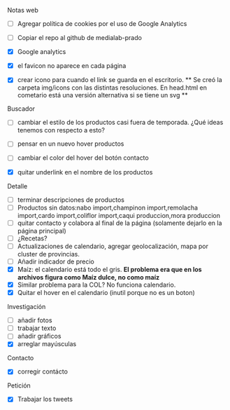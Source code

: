 
Notas web
- [ ] Agregar política de cookies por el uso de Google Analytics
- [ ] Copiar el repo al github de medialab-prado
- [x] Google analytics
- [x] el favicon no aparece en cada página
- [x] crear icono para cuando el link se guarda en el escritorio. ** Se creó la carpeta img/icons con las distintas resoluciones. En head.html en cometario está una versión alternativa si se tiene un svg **


Buscador
- [ ] cambiar el estilo de los productos casi fuera de temporada. ¿Qué ideas tenemos con respecto a esto?
- [ ] pensar en un nuevo hover productos
- [ ] cambiar el color del hover del botón contacto
- [x] quitar underlink en el nombre de los productos


Detalle
- [ ] terminar descripciones de productos
- [ ] Productos sin datos:nabo import,champinon import,remolacha import,cardo import,coliflor import,caqui produccion,mora produccion
- [ ] quitar contacto y colabora al final de la página (solamente dejarlo en la página principal)
- [ ] ¿Recetas?
- [ ] Actualizaciones de calendario, agregar geolocalización, mapa por cluster de provincias.
- [ ] Añadir indicador de precio
- [x] Maíz: el calendario está todo el gris. **El problema era que en los archivos figura como Maíz dulce, no como maíz**
- [x] Similar problema para la COL? No funciona calendario.
- [x] Quitar el hover en el calendario (inutil porque no es un boton)

Investigación
- [ ] añadir fotos
- [ ] trabajar texto
- [ ] añadir gráficos
- [x] arreglar mayúsculas

Contacto
- [x] corregir contácto

Petición
- [x] Trabajar los tweets
